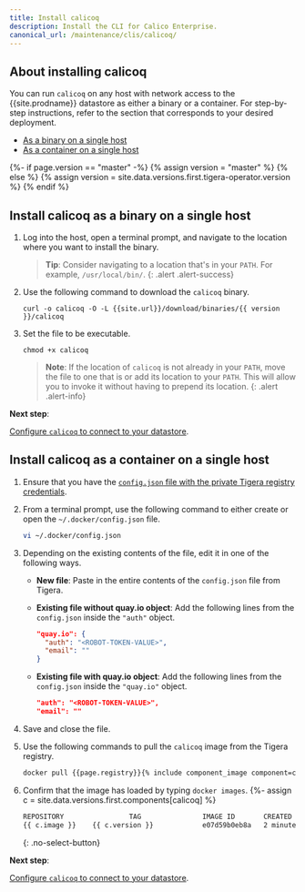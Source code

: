 ```yaml
---
title: Install calicoq
description: Install the CLI for Calico Enterprise.
canonical_url: /maintenance/clis/calicoq/
---
```


## About installing calicoq

You can run `calicoq` on any host with network access to the
{{site.prodname}} datastore as either a binary or a container.
For step-by-step instructions, refer to the section that
corresponds to your desired deployment.

- [As a binary on a single host](#install-calicoq-as-a-binary-on-a-single-host)
- [As a container on a single host](#install-calicoq-as-a-container-on-a-single-host)

<!--- Change download URL to latest release if user browsing master branch.  --->
{%- if page.version == "master" -%}
{% assign version = "master" %}
{% else %}
{% assign version = site.data.versions.first.tigera-operator.version %}
{% endif %}

## Install calicoq as a binary on a single host

1. Log into the host, open a terminal prompt, and navigate to the location where
you want to install the binary.

   > **Tip**: Consider navigating to a location that's in your `PATH`. For example,
   > `/usr/local/bin/`.
   {: .alert .alert-success}

1. Use the following command to download the `calicoq` binary.

   ```
   curl -o calicoq -O -L {{site.url}}/download/binaries/{{ version }}/calicoq
   ```

1. Set the file to be executable.

   ```
   chmod +x calicoq
   ```

   > **Note**: If the location of `calicoq` is not already in your `PATH`, move the file
   > to one that is or add its location to your `PATH`. This will allow you to invoke it
   > without having to prepend its location.
   {: .alert .alert-info}

**Next step**:

[Configure `calicoq` to connect to your datastore]({{site.baseurl}}/maintenance/clis/calicoq/configure/).

## Install calicoq as a container on a single host

1. Ensure that you have the [`config.json` file with the private Tigera registry credentials]({{site.baseurl}}/getting-started/calico-enterprise#get-private-registry-credentials-and-license-key).

1. From a terminal prompt, use the following command to either create or open the `~/.docker/config.json` file.

   ```bash
   vi ~/.docker/config.json
   ```

1. Depending on the existing contents of the file, edit it in one of the following ways.

   - **New file**: Paste in the entire contents of the `config.json` file from Tigera.

   - **Existing file without quay.io object**: Add the following lines from the `config.json` inside the `"auth"` object.

     ```json
     "quay.io": {
       "auth": "<ROBOT-TOKEN-VALUE>",
       "email": ""
     }
     ```

   - **Existing file with quay.io object**: Add the following lines from the `config.json` inside the `"quay.io"` object.

     ```json
     "auth": "<ROBOT-TOKEN-VALUE>",
     "email": ""
     ```

1. Save and close the file.

1. Use the following commands to pull the `calicoq` image from the Tigera
   registry.

   ```bash
   docker pull {{page.registry}}{% include component_image component=calicoq %}
   ```

1. Confirm that the image has loaded by typing `docker images`.
{%- assign c = site.data.versions.first.components[calicoq] %}
   ```bash
   REPOSITORY                TAG               IMAGE ID       CREATED         SIZE
   {{ c.image }}    {{ c.version }}            e07d59b0eb8a   2 minutes ago   42MB
   ```
   {: .no-select-button}

**Next step**:

[Configure `calicoq` to connect to your datastore]({{site.baseurl}}/maintenance/clis/calicoq/configure/).
